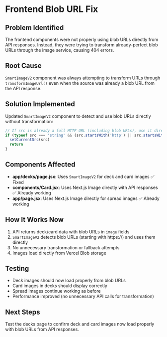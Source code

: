 # Frontend Blob URL Fix

## Problem Identified
The frontend components were not properly using blob URLs directly from API responses. Instead, they were trying to transform already-perfect blob URLs through the image service, causing 404 errors.

## Root Cause
`SmartImageV2` component was always attempting to transform URLs through `transformImageUrl()` even when the source was already a blob URL from the API response.

## Solution Implemented
Updated `SmartImageV2` component to detect and use blob URLs directly without transformation:

```javascript
// If src is already a full HTTP URL (including blob URLs), use it directly
if (typeof src === 'string' && (src.startsWith('http') || src.startsWith('blob:') || src.startsWith('data:'))) {
  setCurrentSrc(src)
  return
}
```

## Components Affected
- **app/decks/page.jsx**: Uses `SmartImageV2` for deck and card images ✅ Fixed
- **components/Card.jsx**: Uses Next.js Image directly with API responses ✅ Already working
- **app/page.jsx**: Uses Next.js Image directly for spread images ✅ Already working

## How It Works Now
1. API returns deck/card data with blob URLs in `image` fields
2. `SmartImageV2` detects blob URLs (starting with https://) and uses them directly
3. No unnecessary transformation or fallback attempts
4. Images load directly from Vercel Blob storage

## Testing
- Deck images should now load properly from blob URLs
- Card images in decks should display correctly
- Spread images continue working as before
- Performance improved (no unnecessary API calls for transformation)

## Next Steps
Test the decks page to confirm deck and card images now load properly with blob URLs from API responses.